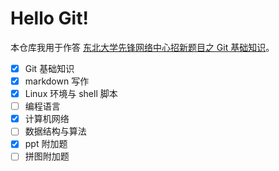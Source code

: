 # Hello Git!

本仓库我用于作答 [东北大学先锋网络中心招新题目之 Git 基础知识](https://17999824wyj.github.io/NEUP-preTest/2024/web/ch-1.html)。

- [x] Git 基础知识 
- [x] markdown 写作
- [x] Linux 环境与 shell 脚本
- [ ] 编程语言
- [x] 计算机网络
- [ ] 数据结构与算法
- [x] ppt 附加题
- [ ] 拼图附加题
